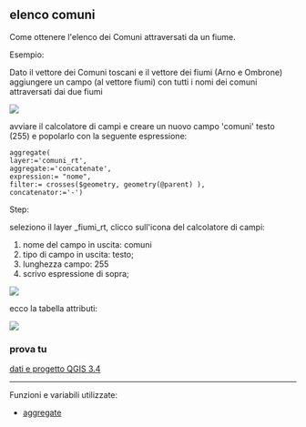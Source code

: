 ## elenco comuni 

Come ottenere l'elenco dei Comuni attraversati da un fiume.

Esempio:

Dato il vettore dei Comuni toscani e il vettore dei fiumi (Arno e Ombrone) aggiungere un campo (al vettore fiumi) con tutti i nomi dei comuni attraversati dai due fiumi

![](../img/esempi/elenco_comuni/elenco_01.jpg)

avviare il calcolatore di campi e creare un nuovo campo 'comuni' testo (255) e popolarlo con la seguente espressione:

```
aggregate(
layer:='comuni_rt', 
aggregate:='concatenate', 
expression:= "nome", 
filter:= crosses($geometry, geometry(@parent) ),
concatenator:='-') 
```
Step:

seleziono il layer _fiumi_rt, clicco sull'icona del calcolatore di campi:

1. nome del campo in uscita: comuni
2. tipo di campo in uscita: testo;
3. lunghezza campo: 255
4. scrivo espressione di sopra;


![](../img/esempi/elenco_comuni/elenco_02.jpg)

ecco la tabella attributi:

![](../img/esempi/elenco_comuni/elenco_03.jpg)

### prova tu

[dati e progetto QGIS 3.4](/prova_tu/elenco_comuni.zip)

---

Funzioni e variabili utilizzate:

* [aggregate](../gr_funzioni/aggrega/aggrega_unico.md#aggregate)
